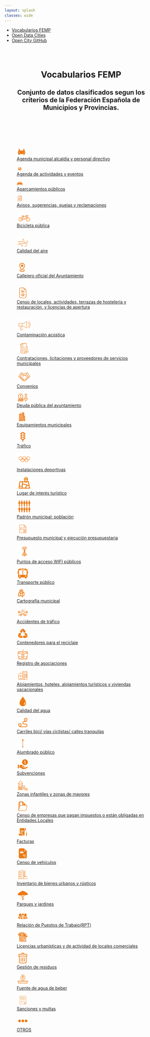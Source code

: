 ```yaml
---
layout: splash
classes: wide
---
```

<head>
<link href="stylesheet.css" rel="stylesheet"/>
<link rel="stylesheet" href="https://maxcdn.bootstrapcdn.com/bootstrap/4.0.0/css/bootstrap.min.css" integrity="sha384-Gn5384xqQ1aoWXA+058RXPxPg6fy4IWvTNh0E263XmFcJlSAwiGgFAW/dAiS6JXm" crossorigin="anonymous">
  
  <nav class="style-4">
<ul class="menu-4">
	<li class="current"><a href="https://fempcatalogo.github.io/FEMPTFG/" data-hover="Vocabularios FEMP">Vocabularios FEMP</a></li>
	<li class="left"><a href="http://vocab.linkeddata.es/datosabiertos/" data-hover="Open Data Cities">Open Data Cities</a></li>
	<li class="left"><a href="https://github.com/opencitydata/" data-hover="Open City GitHub">Open City GitHub</a></li>
</ul>
	</nav>
	<br><br>
	<header>
	<div class="headerC">
		<h1 class="h1T">Vocabularios FEMP </h1>
		<h2 class="h2T">Conjunto de datos clasificados segun los criterios de la Federación Española de Municipios y Provincias.</h2>
	</div>
	</header>
<meta name="viewport" content="width=device-width, initial-scale=1.0">
</head>


<body>
<br><br>
&nbsp;

<div class="todojunto">	
	<div class="container">
	 <div class="row">		 
  		<div class="col-sm">
			    <div class="item1">
			  <figure class="imagen">	  
			  <a href="https://fempcatalogo.github.io/FEMPTFG/agenda/">
			  <img src="Iconos/agendamunicipal.png" alt="Agenda municipal alcaldía y personal directivo" width="30"/>	 
			    <figcaption>Agenda municipal alcaldía y personal directivo</figcaption></a>
			</figure>  
		  </div>
		</div> 
		  <div class="col-sm">
			 <div class="item2">
			  <figure class="imagen">
			    <a href="https://fempcatalogo.github.io/FEMPTFG/agendaactividades/"><img src="Iconos/agendaactividades.png" alt="Agenda" width="20"/> 
			    <figcaption>Agenda de actividades y eventos</figcaption></a>
			</figure> 
			  </div>
		 </div>
		<div class="col-sm">
			 <div class="item3">
			  <figure class="imagen">
			   <a href="https://fempcatalogo.github.io/FEMPTFG/aparcamiento/"><img src="Iconos/aparcamientos.png" alt="Aparcamiento" width="20" />
			    <figcaption>Aparcamientos públicos</figcaption></a>
			</figure>
			  </div>
		 </div>		 
		 <div class="col-sm">
			  <div class="item4">
			  <figure class="imagen">
			   <a href="https://fempcatalogo.github.io/FEMPTFG/avisos/"><img src="Iconos/avisos.png" alt="Avisos" width="20"/>
			     <figcaption>Avisos, sugerencias, quejas y reclamaciones</figcaption></a>
			</figure>
			  </div>
		 </div>
	</div>
	</div>


 <div class="grid-container">

 <div class="item1">
  <figure class="imagen">
   <a href="https://fempcatalogo.github.io/FEMPTFG/bicicleta/"><img src="Iconos/bicicleta.png" alt="Bicicleta" width="50"/> 
    <figcaption>Bicicleta pública</figcaption></a>
   <br>
</figure>
  </div>


 <div class="item2">
  <figure class="imagen">
  <a href="https://fempcatalogo.github.io/FEMPTFG/calidadaire/"><img src="Iconos/calidadaire.png" alt="Calidad aire" width="40"/>
    <figcaption>Calidad del aire</figcaption></a>
   <br>
</figure>
  </div>


 <div class="item3">
  <figure class="imagen">
  <a href="https://fempcatalogo.github.io/FEMPTFG/callejero/"> <img src="Iconos/callejero.png" alt="Callejero oficial" width="35"/>
    <figcaption>Callejero oficial del Ayuntamiento</figcaption></a>
   <br>
</figure>
  </div>

 <div class="item4">
  <figure class="imagen">
  <a href="https://fempcatalogo.github.io/FEMPTFG/censolocales/"> <img src="Iconos/censo.png" alt="Censo de locales" width="40"/>
    <figcaption>Censo de locales, actividades, terrazas de hostelería y restauración, y licencias de apertura</figcaption></a>
   <br>
</figure>
  </div>
  
</div>


 <div class="grid-container">
  
   <div class="item1">
 <figure class="imagen">
 <a href="https://fempcatalogo.github.io/FEMPTFG/contaminacionacustica/"><img src="Iconos/contaminacion.png" alt="Contaminación" width="50"/>
    <figcaption>Contaminación acústica</figcaption></a>
</figure>
  </div>

 <div class="item2">
 <figure class="imagen">
 <a href="https://fempcatalogo.github.io/FEMPTFG/contrataciones/"><img src="Iconos/contrataciones.png" alt="Contrataciones" width="50"/>
    <figcaption>Contrataciones, licitaciones y proveedores de servicios municipales</figcaption></a>
</figure>
  </div>

 <div class="item3">
 <figure class="imagen">
<a href="https://fempcatalogo.github.io/FEMPTFG/convenios/"> <img src="Iconos/convenios.png" alt="Convenios" width="50"/>
    <figcaption>Convenios</figcaption></a>
</figure>
  </div>

  <div class="item4">
<figure class="imagen">
<a href="https://fempcatalogo.github.io/FEMPTFG/deudapublica/"> <img src="Iconos/deuda.png" alt="Deuda" width="40"/>
    <figcaption>Deuda pública del ayuntamiento</figcaption></a>
</figure>
  </div>

</div>



 <div class="grid-container">
  
   <div class="item1">
<figure class="imagen">
<a href="https://fempcatalogo.github.io/FEMPTFG/equipamiento/"><img src="Iconos/equipamiento.png" alt="Equipamientos" width="35"/> <figcaption>Equipamientos municipales</figcaption></a>
</figure>
  </div>

 <div class="item2">
<figure class="imagen">
<a href="https://fempcatalogo.github.io/FEMPTFG/trafico/"><img src="Iconos/trafico.png" alt="Trafico" width="40"/>
    <figcaption>Tráfico</figcaption></a>
</figure>
</div>

 <div class="item3">
 <figure class="imagen">
 <a href="https://fempcatalogo.github.io/FEMPTFG/instalacionesdeportiva/"> <img src="Iconos/deporte.png" alt="InstalacionesDeportivas" width="50"/>
    <figcaption>Instalaciones deportivas</figcaption></a>
</figure>
  </div>

 <div class="item4">
 <figure class="imagen">
<a href="https://fempcatalogo.github.io/FEMPTFG/lugarinteres/"> <img src="Iconos/lugar.png" alt="LugarInteres" width="50"/>
    <figcaption>Lugar de interés turístico</figcaption></a>
</figure>
  </div>

</div>



 <div class="grid-container">

 <div class="item1">
 <figure class="imagen">
<a href="https://fempcatalogo.github.io/FEMPTFG/poblacion/"><img src="Iconos/padron.png" alt="PadronMunicipal" width="50"/>
    <figcaption>Padrón municipal: población</figcaption></a>
</figure>
  </div>

 <div class="item2">
 <figure class="imagen">
<a href="https://fempcatalogo.github.io/FEMPTFG/presupuesto/"><img src="Iconos/presupuesto.png" alt="PresupuestoMunicipal" width="40"/>
    <figcaption>Presupuesto municipal y ejecución presupuestaria</figcaption></a>
</figure>
  </div>

 <div class="item3">
 <figure class="imagen">
<a href="https://fempcatalogo.github.io/FEMPTFG/puntoacceso/"> <img src="Iconos/puntoacceso.png" alt="PuntoAcceso" width="50"/>
    <figcaption>Puntos de acceso WIFI públicos</figcaption></a>
</figure>
  </div>

 <div class="item4">
 <figure class="imagen">
<a href="https://fempcatalogo.github.io/FEMPTFG/transporte/"> <img src="Iconos/transporte.png" alt="TransportePublico" width="40"/>
    <figcaption>Transporte público</figcaption></a>
</figure>
  </div>

</div>



 <div class="grid-container">

 <div class="item1">
<figure class="imagen">
<a href="https://fempcatalogo.github.io/FEMPTFG/cartografia/"><img src="Iconos/cartografia.png" alt="Cartografía" width="30"/>
    <figcaption>Cartografía municipal</figcaption></a>
</figure>
  </div>

 <div class="item2">
<figure class="imagen">
<a href="https://fempcatalogo.github.io/FEMPTFG/accidentes/"><img src="Iconos/accidentes.png" alt="AccidentesTrafico" width="40"/>
    <figcaption>Accidentes de tráfico</figcaption></a>
</figure>
  </div>


 <div class="item3">
<figure class="imagen">
<a href="https://fempcatalogo.github.io/FEMPTFG/contenedores/"><img src="Iconos/reciclar.png" alt="ContenedoresReciclaje" width="40"/>
    <figcaption>Contenedores para el reciclaje</figcaption></a>
</figure>
  </div>
  
   <div class="item4">
<figure class="imagen">
<a href="https://fempcatalogo.github.io/FEMPTFG/registro/"><img src="Iconos/registro.png" alt="RegistroAsociaciones" width="40"/>
    <figcaption>Registro de asociaciones</figcaption></a>
</figure>
  </div>

</div>



 <div class="grid-container">

 <div class="item1">
<figure class="imagen">
<a href="https://fempcatalogo.github.io/FEMPTFG/alojamiento/"><img src="Iconos/alojamientos.png" alt="Alojamientos" width="40"/>
    <figcaption>Alojamientos, hoteles, alojamientos turísticos y viviendas vacacionales</figcaption></a>
</figure>
  </div>

 <div class="item2">
<figure class="imagen">
<a href="https://fempcatalogo.github.io/FEMPTFG/agua/"><img src="Iconos/agua.png" alt="CalidadAgua" width="40"/>
    <figcaption>Calidad del agua</figcaption></a>
</figure>
  </div>

 <div class="item3">
<figure class="imagen">
 <a href="https://fempcatalogo.github.io/FEMPTFG/carrilbici/"><img src="Iconos/carrilbici.png" alt="CarrilesBici" width="40"/>
    <figcaption>Carriles bici/ vías ciclistas/ calles tranquilas</figcaption></a>
</figure>
  </div>

 <div class="item4">
<figure class="imagen">
 <a href="https://fempcatalogo.github.io/FEMPTFG/alumbrado/"> <img src="Iconos/alumbrado.png" alt="Alumbrado" width="40"/>
    <figcaption>Alumbrado público</figcaption></a>
</figure>
  </div>

</div>


 <div class="grid-container">

 <div class="item1">
<figure class="imagen">
<a href="https://fempcatalogo.github.io/FEMPTFG/subvenciones/"><img src="Iconos/subvenciones.png" alt="Subvenciones" width="40"/>
    <figcaption>Subvenciones</figcaption></a>
</figure>
  </div>

 <div class="item2">
<figure class="imagen">
<a href="https://fempcatalogo.github.io/FEMPTFG/zonainfantil/"><img src="Iconos/zonainfantil.png" alt="ZonaInfantil" width="40"/>
    <figcaption>Zonas infantiles y zonas de mayores</figcaption></a>
</figure>
  </div>

 <div class="item3">
<figure class="imagen">
 <a href="https://fempcatalogo.github.io/FEMPTFG/censoempresa/"> <img src="Iconos/censoempresas.png" alt="CensoEmpresas" width="40"/> 
    <figcaption>Censo de empresas que pagan impuestos o están obligadas en Entidades Locales</figcaption></a>
</figure>
  </div>

 <div class="item4">
<figure class="imagen">
<a href="https://fempcatalogo.github.io/FEMPTFG/facturas/"> <img src="Iconos/facturas.png" alt="Facturas" width="40"/>
    <figcaption>Facturas</figcaption></a>
</figure>
  </div>
  
</div>


 <div class="grid-container">

 <div class="item1">
<figure class="imagen">
 <a href="https://fempcatalogo.github.io/FEMPTFG/censovehiculos/"><img src="Iconos/censovehiculos.png" alt="CensoVehiculos" width="40"/>
    <figcaption>Censo de vehículos</figcaption></a>
</figure>
  </div>


 <div class="item2">
<figure class="imagen">
 <a href="https://fempcatalogo.github.io/FEMPTFG/inventario/"><img src="Iconos/inventario.png" alt="inventarioBienes" width="40"/>
    <figcaption>Inventario de bienes urbanos y rústicos</figcaption></a>
</figure>
  </div>

 <div class="item3">
<figure class="imagen">
 <a href="https://fempcatalogo.github.io/FEMPTFG/parque/"> <img src="Iconos/parque.png" alt="ParquesyJardines" width="40"/> 
    <figcaption>Parques y jardines</figcaption></a>
</figure>
  </div>

 <div class="item4">
<figure class="imagen">
 <a href="https://fempcatalogo.github.io/FEMPTFG/rpt/"> <img src="Iconos/rpt.png" alt="RPT" width="40"/>
    <figcaption>Relación de Puestos de Trabajo(RPT)</figcaption></a>
</figure>
  </div>
  
</div>

 <div class="grid-container">
  
   <div class="item1">
<figure class="imagen">
 <a href="https://fempcatalogo.github.io/FEMPTFG/licencias/"><img src="Iconos/licencias.png" alt="LicenciasUrbanisticas" width="40"/>
    <figcaption>Licencias urbanísticas y de actividad de locales comerciales</figcaption></a>
</figure>
  </div>

 <div class="item2">
<figure class="imagen">
 <a href="https://fempcatalogo.github.io/FEMPTFG/residuos/"><img src="Iconos/residuos.png" alt="GestionResiduos" width="40"/>
    <figcaption>Gestión de residuos</figcaption></a>
</figure>
  </div>

 <div class="item3">
<figure class="imagen">
 <a href="https://fempcatalogo.github.io/FEMPTFG/fuentes/"> <img src="Iconos/fuentes.png" alt="FuentesAgua" width="40"/>
    <figcaption>Fuente de agua de beber</figcaption></a>
</figure>
  </div>

 <div class="item4">
<figure class="imagen">
 <a href="https://fempcatalogo.github.io/FEMPTFG/sanciones/"> <img src="Iconos/sanciones.png" alt="SancionesMultas" width="40"/>
    <figcaption>Sanciones y multas</figcaption></a>
</figure>
  </div>
  
  <div class="item5">
<figure class="imagen">
<a href="https://fempcatalogo.github.io/FEMPTFG/otros/"> <img src="Iconos/otros.png" alt="OTROS" width="40"/>
    <figcaption>OTROS</figcaption></a>
</figure>
  </div>

</div>



</div>

</body>

<!--
<p float="right" align="center">
   <a href="https://fempcatalogo.github.io/FEMPAGENDA"><img src="Iconos/agendamunicipal.png" alt="Agenda municipal" width="140" /></a> &nbsp;&nbsp; &nbsp;&nbsp;&nbsp;
   <a href="https://fempcatalogo.github.io/FEMPAGENDAACTIVIDADES"><img src="Iconos/agendaactividades.png" alt="Agenda" width="140"/></a>&nbsp;&nbsp; &nbsp;&nbsp;&nbsp;
   <a href="https://fempcatalogo.github.io/FEMPAPARCAIENTOS"><img src="Iconos/aparcamientos.png" alt="Aparcamiento" width="140" /></a>&nbsp;&nbsp; &nbsp;&nbsp;&nbsp;
    <a href="https://fempcatalogo.github.io/FEMPAVISOS"><img src="Iconos/avisos.png" alt="Avisos" width="125" /></a>&nbsp; &nbsp; 
</p>
<p float="right" align="center">
   <a href="https://fempcatalogo.github.io/FEMPBICICLETA"><img src="Iconos/bicicleta.png" alt="Bicicleta" width="150" /> </a> &nbsp;&nbsp; &nbsp; &nbsp;&nbsp;&nbsp;
   <a href="https://fempcatalogo.github.io/FEMPCALIDADAIRE"><img src="Iconos/calidadaire.png" alt="Calidad aire" width="140"/></a> &nbsp;&nbsp; &nbsp;&nbsp;&nbsp;
      <a href="https://fempcatalogo.github.io/FEMPCALLEJERO"> <img src="Iconos/callejero.png" alt="Callejero oficial" width="130"/> </a> &nbsp;&nbsp; &nbsp; &nbsp;&nbsp;&nbsp;
   <a href="https://fempcatalogo.github.io/FEMPCENSO"> <img src="Iconos/censo.png" alt="Censo de locales" width="130" /> </a> &nbsp;&nbsp;
</p>
<p float="right" align="center">
   <a href="https://fempcatalogo.github.io/FEMPCONTAMINACION"><img src="Iconos/contaminacion.png" alt="Contaminación" width="150" /> </a> &nbsp;&nbsp; &nbsp;&nbsp;&nbsp;
   <a href="https://fempcatalogo.github.io/FEMPCONTRATACIONES"><img src="Iconos/contrataciones.png" alt="Contrataciones" width="130"/></a> &nbsp;&nbsp; &nbsp;&nbsp;&nbsp;
   <a href="https://fempcatalogo.github.io/FEMPCONVENIOS"> <img src="Iconos/convenios.png" alt="Convenios" width="140" /> </a> &nbsp;&nbsp;   &nbsp;&nbsp;&nbsp;
   <a href="https://fempcatalogo.github.io/FEMPDEUDAPUBLICA"> <img src="Iconos/deuda.png" alt="Deuda" width="160" /> </a> &nbsp;&nbsp;   
</p>
<p float="right" align="center">
   <a href="https://fempcatalogo.github.io/FEMPEQUIPAMIENTO"><img src="Iconos/equipamiento.png" alt="Equipamientos" width="130" /> </a> &nbsp;&nbsp;  &nbsp;&nbsp;&nbsp;
   <a href="https://fempcatalogo.github.io/FEMPTRAFICO"><img src="Iconos/trafico.png" alt="Trafico" width="120"/></a> &nbsp;&nbsp;  &nbsp;&nbsp;&nbsp;
   <a href="https://fempcatalogo.github.io/FEMPINSTALACIONESDEPORTIVAS"> <img src="Iconos/deporte.png" alt="InstalacionesDeportivas" width="150" /> </a> &nbsp;&nbsp; &nbsp;&nbsp;&nbsp;
   <a href="https://fempcatalogo.github.io/FEMPLUGARINTERE"> <img src="Iconos/lugar.png" alt="LugarInteres" width="130" /> </a> &nbsp;&nbsp; 
</p>
<p float="right" align="center">
   <a href="https://fempcatalogo.github.io/FEMPPADRONMUNICIPAL"><img src="Iconos/padron.png" alt="PadronMunicipal" width="130" /> </a> &nbsp;&nbsp; &nbsp;&nbsp;&nbsp;
   <a href="https://fempcatalogo.github.io/FEMPPRESUPUESTO"><img src="Iconos/presupuesto.png" alt="PresupuestoMunicipal" width="130"/></a> &nbsp;&nbsp; &nbsp;&nbsp;&nbsp;
   <a href="https://fempcatalogo.github.io/FEMPPUNTOACCESO"> <img src="Iconos/puntoacceso.png" alt="PuntoAcceso" width="150" /> </a> &nbsp;&nbsp;  &nbsp;&nbsp;&nbsp;
   <a href="https://fempcatalogo.github.io/FEMPTRANSPORTEPUBLICO"> <img src="Iconos/transporte.png" alt="TransportePublico" width="135" /> </a> &nbsp;&nbsp; 
</p>
<p float="right" align="center">
   <a href="https://fempcatalogo.github.io/FEMPCARTOGRAFIA"><img src="Iconos/cartografia.png" alt="Cartografía" width="135" /> </a> &nbsp;&nbsp;  &nbsp;&nbsp;&nbsp;
   <a href="https://fempcatalogo.github.io/FEMPACCIDENTES"><img src="Iconos/accidentes.png" alt="AccidentesTrafico" width="130"/></a> &nbsp;&nbsp;  &nbsp;&nbsp;&nbsp;
   <a href="https://fempcatalogo.github.io/FEMPCONTENEDORES"> <img src="Iconos/reciclar.png" alt="ContenedoresReciclaje" width="140" /> </a> &nbsp;&nbsp;  &nbsp;&nbsp;&nbsp;
   <a href="https://fempcatalogo.github.io/FEMPREGISTRO"> <img src="Iconos/registro.png" alt="RegistroAsociaciones" width="130" /> </a> &nbsp;&nbsp; 
</p>
<p float="right" align="center">
   <a href="https://fempcatalogo.github.io/FEMPALOJAMIENTOS"><img src="Iconos/alojamientos.png" alt="Alojamientos" width="140" /> </a> &nbsp;&nbsp;  &nbsp;&nbsp;&nbsp;
   <a href="https://fempcatalogo.github.io/FEMPAGUA"><img src="Iconos/agua.png" alt="CalidadAgua" width="120"/></a> &nbsp;&nbsp;  &nbsp;&nbsp;&nbsp;
   <a href="https://fempcatalogo.github.io/FEMPCARRILBICI"> <img src="Iconos/carrilbici.png" alt="CarrilesBici" width="140" /> </a> &nbsp;&nbsp;  &nbsp;&nbsp;&nbsp;
   <a href="https://fempcatalogo.github.io/FEMPALUMBRADO"> <img src="Iconos/alumbrado.png" alt="Alumbrado" width="150" /> </a> &nbsp;&nbsp; 
</p>
<p float="right" align="center">
   <a href="https://fempcatalogo.github.io/FEMPSUBVENCIONES"><img src="Iconos/subvenciones.png" alt="Subvenciones" width="150" /> </a> &nbsp;&nbsp;  &nbsp;&nbsp;&nbsp;
   <a href="https://fempcatalogo.github.io/FEMPZONAINFANTIL"><img src="Iconos/zonainfantil.png" alt="ZonaInfantil" width="125"/></a> &nbsp;&nbsp;  &nbsp;&nbsp;&nbsp;
   <a href="https://fempcatalogo.github.io/FEMPCENSOEMPRESA"> <img src="Iconos/censoempresas.png" alt="CensoEmpresas" width="140" /> </a> &nbsp;&nbsp;  &nbsp;&nbsp;&nbsp;
   <a href="https://fempcatalogo.github.io/FEMPFACTURAS"> <img src="Iconos/facturas.png" alt="Facturas" width="150" /> </a> &nbsp;&nbsp; 
</p>
<p float="right" align="center">
   <a href="https://fempcatalogo.github.io/FEMPCENSOVEHICULOS"><img src="Iconos/censovehiculos.png" alt="CensoVehiculos" width="130" /> </a> &nbsp;&nbsp;  &nbsp;&nbsp;&nbsp;
   <a href="https://fempcatalogo.github.io/FEMPINVENTARIO"><img src="Iconos/inventario.png" alt="inventarioBienes" width="130"/></a> &nbsp;&nbsp;   &nbsp;&nbsp;&nbsp;
   <a href="https://fempcatalogo.github.io/FEMPPARQUES"> <img src="Iconos/parque.png" alt="ParquesyJardines" width="150" /> </a> &nbsp;&nbsp;   &nbsp;&nbsp;&nbsp;
   <a href="https://fempcatalogo.github.io/FEMPRPT"> <img src="Iconos/rpt.png" alt="RPT" width="160" /> </a> &nbsp;&nbsp; 
</p>
<p float="right" align="center">
   <a href="https://fempcatalogo.github.io/FEMPLICENCIAS"><img src="Iconos/licencias.png" alt="LicenciasUrbanisticas" width="130" /> </a> &nbsp;&nbsp;   &nbsp;&nbsp;&nbsp;
   <a href="https://fempcatalogo.github.io/FEMPRESIDUOS"><img src="Iconos/residuos.png" alt="GestionResiduos" width="120" /></a> &nbsp;&nbsp;   &nbsp;&nbsp;&nbsp;
   <a href="https://fempcatalogo.github.io/FEMPFUENTES"> <img src="Iconos/fuentes.png" alt="FuentesAgua" width="140" /> </a> &nbsp;&nbsp;  &nbsp;&nbsp;&nbsp;
   <a href="https://fempcatalogo.github.io/FEMPSANCIONES"> <img src="Iconos/sanciones.png" alt="SancionesMultas" width="150" /> </a> &nbsp;&nbsp; 
</p>
<p float="right" align="center">
  <a href="https://fempcatalogo.github.io/FEMPOTROS"> <img src="Iconos/otros.png" alt="OTROS" width="150" /></a> 
</p>
-->




&nbsp; 


&nbsp; 
